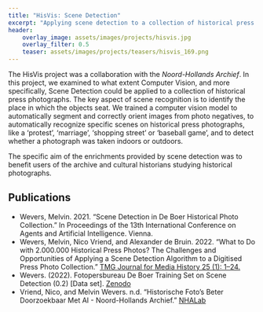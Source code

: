 ```yaml
---
title: "HisVis: Scene Detection"
excerpt: "Applying scene detection to a collection of historical press photographs from the Noord-Hollands Archief"
header:
    overlay_image: assets/images/projects/hisvis.jpg
    overlay_filter: 0.5 
    teaser: assets/images/projects/teasers/hisvis_169.png
---
```


The HisVis project was a collaboration with the _Noord-Hollands Archief_. In this project, we examined to what extent Computer Vision, and more specifically, Scene Detection could be applied to a collection of historical press photographs. The key aspect of scene recognition is to identify the place in which the objects seat. We trained a computer vision model to automatically segment and correctly orient images from photo negatives, to automatically recognize specific scenes on historical press photographs, like a ‘protest’, ‘marriage’, ‘shopping street’ or ‘baseball game’, and to detect whether a photograph was taken indoors or outdoors. 

The specific aim of the enrichments provided by scene detection was to benefit users of the archive and cultural historians studying historical photographs.

## Publications
- Wevers, Melvin. 2021. “Scene Detection in De Boer Historical Photo Collection.” In Proceedings of the 13th International Conference on Agents and Artificial Intelligence. Vienna.
- Wevers, Melvin, Nico Vriend, and Alexander de Bruin. 2022. “What to Do with 2.000.000 Historical Press Photos? The Challenges and Opportunities of Applying a Scene Detection Algorithm to a Digitised Press Photo Collection.” [TMG Journal for Media History 25 (1): 1–24.](https://doi.org/10.18146/tmg.815.)
- Wevers. (2022). Fotopersbureau De Boer Training Set on Scene Detection (0.2) [Data set]. [Zenodo](https://doi.org/10.5281/zenodo.7137452)
- Vriend, Nico, and Melvin Wevers. n.d. “Historische Foto’s Beter Doorzoekbaar Met AI - Noord-Hollands Archief.” [NHALab](https://noord-hollandsarchief.nl/ontdekken/nhalab/fotografisch-geheugen/onderzoek-en-innovatie/1156-historische-fotos-beter-doorzoekbaar-met-ai)
